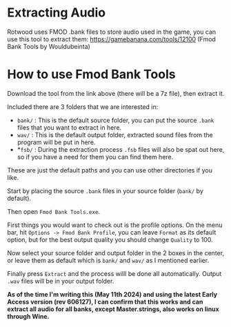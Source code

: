 # Extracting Audio

Rotwood uses FMOD .bank files to store audio used in the game, you can use this tool to extract them: https://gamebanana.com/tools/12100 (Fmod Bank Tools by Wouldubeinta)

# How to use Fmod Bank Tools

Download the tool from the link above (there will be a 7z file), then extract it.
  
Included there are 3 folders that we are interested in:
   - `bank/` : This is the default source folder, you can put the source `.bank` files that you want to extract in here.
   - `wav/` : This is the default output folder, extracted sound files from the program will be put in here.
   - *`fsb/` : During the extraction process `.fsb` files will also be spat out here, so if you have a need for them you can find them here.
   
These are just the default paths and you can use other directories if you like.

Start by placing the source `.bank` files in your source folder (`bank/` by default).

Then open `Fmod Bank Tools.exe`.

First things you would want to check out is the profile options. On the menu bar, hit `Options -> Fmod Bank Profile`, you can leave `Format` as its default option, but for the best output quality you should change `Quality` to 100.

Now select your source folder and output folder in the 2 boxes in the center, or leave them as default which is `bank/` and `wav/` as I mentioned earlier.

Finally press `Extract` and the process willl be done all automatically. Output `.wav` files  will be in your output folder.

**As of the time I'm writing this (May 11th 2024) and using the latest Early Access version (rev 606127), I can confirm that this works and can extract all audio for all banks, except Master.strings, also works on linux through Wine.**

